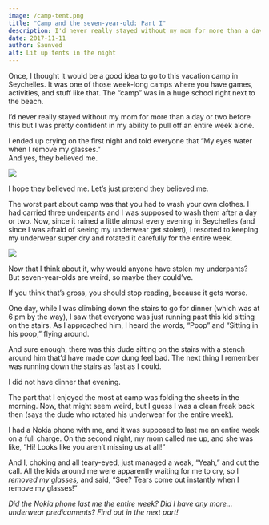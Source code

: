 ```yaml
---
image: /camp-tent.png
title: "Camp and the seven-year-old: Part I"
description: I'd never really stayed without my mom for more than a day or two before this but I was pretty confident in my ability to pull off an entire week alone.
date: 2017-11-11
author: Saunved
alt: Lit up tents in the night
---
```

Once, I thought it would be a good idea to go to this vacation camp in Seychelles. It was one of those week-long camps where you have games, activities, and stuff like that. The “camp” was in a huge school right next to the beach.

I’d never really stayed without my mom for more than a day or two before this but I was pretty confident in my ability to pull off an entire week alone.

I ended up crying on the first night and told everyone that “My eyes water when I remove my glasses.”   
And yes, they believed me.

![](glass-power.png)

I hope they believed me. Let’s just pretend they believed me.

The worst part about camp was that you had to wash your own clothes. I had carried three underpants and I was supposed to wash them after a day or two. Now, since it rained a little almost every evening in Seychelles (and since I was afraid of seeing my underwear get stolen), I resorted to keeping my underwear super dry and rotated it carefully for the entire week.

![](underwear-log.png)

Now that I think about it, why would anyone have stolen my underpants? But seven-year-olds are weird, so maybe they could’ve.

If you think that’s gross, you should stop reading, because it gets worse.

One day, while I was climbing down the stairs to go for dinner (which was at 6 pm by the way), I saw that everyone was just running past this kid sitting on the stairs. As I approached him, I heard the words, “Poop” and “Sitting in his poop,” flying around.

And sure enough, there was this dude sitting on the stairs with a stench around him that’d have made cow dung feel bad. The next thing I remember was running down the stairs as fast as I could.

I did not have dinner that evening.

The part that I enjoyed the most at camp was folding the sheets in the morning. Now, that might seem weird, but I guess I was a clean freak back then (says the dude who rotated his underwear for the entire week).

I had a Nokia phone with me, and it was supposed to last me an entire week on a full charge. On the second night, my mom called me up, and she was like, “Hi! Looks like you aren’t missing us at all!”

And I, choking and all teary-eyed, just managed a weak, “Yeah,” and cut the call. All the kids around me were apparently waiting for me to cry, so I _removed my glasses,_ and said, “See? Tears come out instantly when I remove my glasses!”

_Did the Nokia phone last me the entire week? Did I have any more... underwear predicaments? Find out in the next part!_